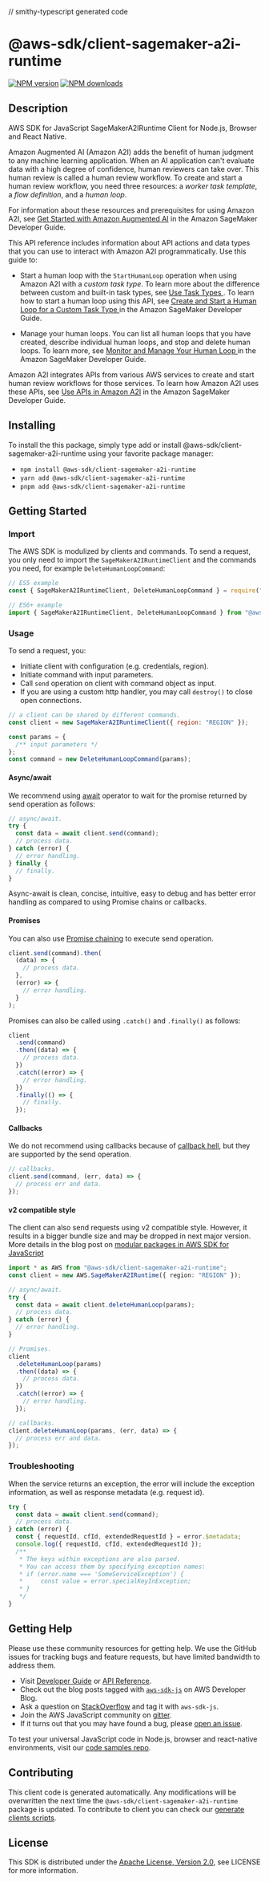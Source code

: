 // smithy-typescript generated code

# @aws-sdk/client-sagemaker-a2i-runtime

[![NPM version](https://img.shields.io/npm/v/@aws-sdk/client-sagemaker-a2i-runtime/latest.svg)](https://www.npmjs.com/package/@aws-sdk/client-sagemaker-a2i-runtime)
[![NPM downloads](https://img.shields.io/npm/dm/@aws-sdk/client-sagemaker-a2i-runtime.svg)](https://www.npmjs.com/package/@aws-sdk/client-sagemaker-a2i-runtime)

## Description

AWS SDK for JavaScript SageMakerA2IRuntime Client for Node.js, Browser and React Native.

<p>Amazon Augmented AI (Amazon A2I) adds the benefit of human judgment to any machine learning
application. When an AI application can't evaluate data with a high degree of confidence,
human reviewers can take over. This human review is called a human review workflow. To create
and start a human review workflow, you need three resources: a <i>worker task
template</i>, a <i>flow definition</i>, and a <i>human
loop</i>.</p>
<p>For information about these resources and prerequisites for using Amazon A2I, see <a href="https://docs.aws.amazon.com/sagemaker/latest/dg/a2i-getting-started.html">Get Started with
Amazon Augmented AI</a> in the Amazon SageMaker Developer Guide.</p>
<p>This API reference includes information about API actions and data types that you can use
to interact with Amazon A2I programmatically. Use this guide to:</p>
<ul>
<li>
<p>Start a human loop with the <code>StartHumanLoop</code> operation when using
Amazon A2I with a <i>custom task type</i>. To learn more about the
difference between custom and built-in task types, see <a href="https://docs.aws.amazon.com/sagemaker/latest/dg/a2i-task-types-general.html">Use Task Types </a>. To learn
how to start a human loop using this API, see <a href="https://docs.aws.amazon.com/sagemaker/latest/dg/a2i-start-human-loop.html#a2i-instructions-starthumanloop">Create and Start a Human Loop for a Custom Task Type </a> in the
Amazon SageMaker Developer Guide.</p>
</li>
<li>
<p>Manage your human loops. You can list all human loops that you have created, describe
individual human loops, and stop and delete human loops. To learn more, see <a href="https://docs.aws.amazon.com/sagemaker/latest/dg/a2i-monitor-humanloop-results.html">Monitor and Manage Your Human Loop </a> in the Amazon SageMaker Developer Guide.</p>
</li>
</ul>
<p>Amazon A2I integrates APIs from various AWS services to create and start human review
workflows for those services. To learn how Amazon A2I uses these APIs, see <a href="https://docs.aws.amazon.com/sagemaker/latest/dg/a2i-api-references.html">Use APIs in
Amazon A2I</a> in the Amazon SageMaker Developer Guide.</p>

## Installing

To install the this package, simply type add or install @aws-sdk/client-sagemaker-a2i-runtime
using your favorite package manager:

- `npm install @aws-sdk/client-sagemaker-a2i-runtime`
- `yarn add @aws-sdk/client-sagemaker-a2i-runtime`
- `pnpm add @aws-sdk/client-sagemaker-a2i-runtime`

## Getting Started

### Import

The AWS SDK is modulized by clients and commands.
To send a request, you only need to import the `SageMakerA2IRuntimeClient` and
the commands you need, for example `DeleteHumanLoopCommand`:

```js
// ES5 example
const { SageMakerA2IRuntimeClient, DeleteHumanLoopCommand } = require("@aws-sdk/client-sagemaker-a2i-runtime");
```

```ts
// ES6+ example
import { SageMakerA2IRuntimeClient, DeleteHumanLoopCommand } from "@aws-sdk/client-sagemaker-a2i-runtime";
```

### Usage

To send a request, you:

- Initiate client with configuration (e.g. credentials, region).
- Initiate command with input parameters.
- Call `send` operation on client with command object as input.
- If you are using a custom http handler, you may call `destroy()` to close open connections.

```js
// a client can be shared by different commands.
const client = new SageMakerA2IRuntimeClient({ region: "REGION" });

const params = {
  /** input parameters */
};
const command = new DeleteHumanLoopCommand(params);
```

#### Async/await

We recommend using [await](https://developer.mozilla.org/en-US/docs/Web/JavaScript/Reference/Operators/await)
operator to wait for the promise returned by send operation as follows:

```js
// async/await.
try {
  const data = await client.send(command);
  // process data.
} catch (error) {
  // error handling.
} finally {
  // finally.
}
```

Async-await is clean, concise, intuitive, easy to debug and has better error handling
as compared to using Promise chains or callbacks.

#### Promises

You can also use [Promise chaining](https://developer.mozilla.org/en-US/docs/Web/JavaScript/Guide/Using_promises#chaining)
to execute send operation.

```js
client.send(command).then(
  (data) => {
    // process data.
  },
  (error) => {
    // error handling.
  }
);
```

Promises can also be called using `.catch()` and `.finally()` as follows:

```js
client
  .send(command)
  .then((data) => {
    // process data.
  })
  .catch((error) => {
    // error handling.
  })
  .finally(() => {
    // finally.
  });
```

#### Callbacks

We do not recommend using callbacks because of [callback hell](http://callbackhell.com/),
but they are supported by the send operation.

```js
// callbacks.
client.send(command, (err, data) => {
  // process err and data.
});
```

#### v2 compatible style

The client can also send requests using v2 compatible style.
However, it results in a bigger bundle size and may be dropped in next major version. More details in the blog post
on [modular packages in AWS SDK for JavaScript](https://aws.amazon.com/blogs/developer/modular-packages-in-aws-sdk-for-javascript/)

```ts
import * as AWS from "@aws-sdk/client-sagemaker-a2i-runtime";
const client = new AWS.SageMakerA2IRuntime({ region: "REGION" });

// async/await.
try {
  const data = await client.deleteHumanLoop(params);
  // process data.
} catch (error) {
  // error handling.
}

// Promises.
client
  .deleteHumanLoop(params)
  .then((data) => {
    // process data.
  })
  .catch((error) => {
    // error handling.
  });

// callbacks.
client.deleteHumanLoop(params, (err, data) => {
  // process err and data.
});
```

### Troubleshooting

When the service returns an exception, the error will include the exception information,
as well as response metadata (e.g. request id).

```js
try {
  const data = await client.send(command);
  // process data.
} catch (error) {
  const { requestId, cfId, extendedRequestId } = error.$metadata;
  console.log({ requestId, cfId, extendedRequestId });
  /**
   * The keys within exceptions are also parsed.
   * You can access them by specifying exception names:
   * if (error.name === 'SomeServiceException') {
   *     const value = error.specialKeyInException;
   * }
   */
}
```

## Getting Help

Please use these community resources for getting help.
We use the GitHub issues for tracking bugs and feature requests, but have limited bandwidth to address them.

- Visit [Developer Guide](https://docs.aws.amazon.com/sdk-for-javascript/v3/developer-guide/welcome.html)
  or [API Reference](https://docs.aws.amazon.com/AWSJavaScriptSDK/v3/latest/index.html).
- Check out the blog posts tagged with [`aws-sdk-js`](https://aws.amazon.com/blogs/developer/tag/aws-sdk-js/)
  on AWS Developer Blog.
- Ask a question on [StackOverflow](https://stackoverflow.com/questions/tagged/aws-sdk-js) and tag it with `aws-sdk-js`.
- Join the AWS JavaScript community on [gitter](https://gitter.im/aws/aws-sdk-js-v3).
- If it turns out that you may have found a bug, please [open an issue](https://github.com/aws/aws-sdk-js-v3/issues/new/choose).

To test your universal JavaScript code in Node.js, browser and react-native environments,
visit our [code samples repo](https://github.com/aws-samples/aws-sdk-js-tests).

## Contributing

This client code is generated automatically. Any modifications will be overwritten the next time the `@aws-sdk/client-sagemaker-a2i-runtime` package is updated.
To contribute to client you can check our [generate clients scripts](https://github.com/aws/aws-sdk-js-v3/tree/main/scripts/generate-clients).

## License

This SDK is distributed under the
[Apache License, Version 2.0](http://www.apache.org/licenses/LICENSE-2.0),
see LICENSE for more information.
